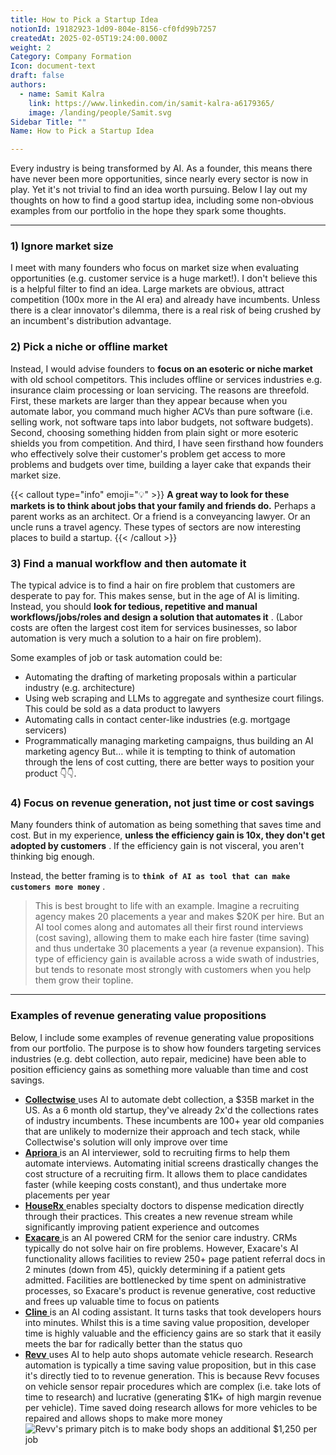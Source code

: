 ```yaml
---
title: How to Pick a Startup Idea
notionId: 19182923-1d09-804e-8156-cf0fd99b7257
createdAt: 2025-02-05T19:24:00.000Z
weight: 2
Category: Company Formation
Icon: document-text
draft: false
authors:
  - name: Samit Kalra
    link: https://www.linkedin.com/in/samit-kalra-a6179365/
    image: /landing/people/Samit.svg
Sidebar Title: ""
Name: How to Pick a Startup Idea

---
```




Every industry is being transformed by AI. As a founder, this means there have never been more opportunities, since nearly every sector is now in play. Yet it's not trivial to find an idea worth pursuing. Below I lay out my thoughts on how to find a good startup idea, including some non-obvious examples from our portfolio in the hope they spark some thoughts.

---


### 1) Ignore market size


I meet with many founders who focus on market size when evaluating opportunities (e.g. customer service is a huge market!). I don't believe this is a helpful filter to find an idea. Large markets are obvious, attract competition (100x more in the AI era) and already have incumbents. Unless there is a clear innovator's dilemma, there is a real risk of being crushed by an incumbent's distribution advantage.

###  **2) Pick a niche or offline market** 


Instead, I would advise founders to  **focus on an esoteric or niche market**  with old school competitors. This includes offline or services industries e.g. insurance claim processing or loan servicing. The reasons are threefold. First, these markets are larger than they appear because when you automate labor, you command much higher ACVs than pure software (i.e. selling work, not software taps into labor budgets, not software budgets). Second, choosing something hidden from plain sight or more esoteric shields you from competition. And third, I have seen firsthand how founders who effectively solve their customer's problem get access to more problems and budgets over time, building a layer cake that expands their market size.

{{< callout type="info" emoji="💡" >}}
 **A great way to look for these markets is to think about jobs that your family and friends do.**  Perhaps a parent works as an architect. Or a friend is a conveyancing lawyer. Or an uncle runs a travel agency. These types of sectors are now interesting places to build a startup.
{{< /callout >}}


###  **3) Find a manual workflow and then automate it** 


The typical advice is to find a hair on fire problem that customers are desperate to pay for. This makes sense, but in the age of AI is limiting. Instead, you should  **look for tedious, repetitive and manual workflows/jobs/roles and design a solution that automates it** . (Labor costs are often the largest cost item for services businesses, so labor automation is very much a solution to a hair on fire problem). 

Some examples of job or task automation could be: 

- Automating the drafting of marketing proposals within a particular industry (e.g. architecture)
- Using web scraping and LLMs to aggregate and synthesize court filings. This could be sold as a data product to lawyers
- Automating calls in contact center-like industries (e.g. mortgage servicers)
- Programmatically managing marketing campaigns, thus building an AI marketing agency
But… while it is tempting to think of automation through the lens of cost cutting, there are better ways to position your product 👇👇.

###  **4) Focus on revenue generation, not just time or cost savings** 


Many founders think of automation as being something that saves time and cost. But in my experience,  **unless the efficiency gain is 10x, they don't get adopted by customers** . If the efficiency gain is not visceral, you aren't thinking big enough.

Instead, the better framing is to  **`think of AI as tool that can make customers more money`** .

> This is best brought to life with an example. Imagine a recruiting agency makes 20 placements a year and makes $20K per hire. But an AI tool comes along and automates all their first round interviews (cost saving), allowing them to make each hire faster (time saving) and thus undertake 30 placements a year (a revenue expansion). This type of efficiency gain is available across a wide swath of industries, but tends to resonate most strongly with customers when you help them grow their topline. 


---


###  **Examples of revenue generating value propositions** 


Below, I include some examples of revenue generating value propositions from our portfolio. The purpose is to show how founders targeting services industries (e.g. debt collection, auto repair, medicine) have been able to position efficiency gains as something more valuable than time and cost savings.

- [ **Collectwise** ](https://collectwise.com/) uses AI to automate debt collection, a $35B market in the US. As a 6 month old startup, they've already 2x'd the collections rates of industry incumbents. These incumbents are 100+ year old companies that are unlikely to modernize their approach and tech stack, while Collectwise's solution will only improve over time
- [ **Apriora** ](https://www.apriora.ai/) is an AI interviewer, sold to recruiting firms to help them automate interviews. Automating initial screens drastically changes the cost structure of a recruiting firm. It allows them to place candidates faster (while keeping costs constant), and thus undertake more placements per year
- [ **HouseRx** ](https://houserx.com/) enables specialty doctors to dispense medication directly through their practices. This creates a new revenue stream while significantly improving patient experience and outcomes
- [ **Exacare** ](https://www.exacare.com/) is an AI powered CRM for the senior care industry. CRMs typically do not solve hair on fire problems. However, Exacare's AI functionality allows facilities to review 250+ page patient referral docs in 2 minutes (down from 45), quickly determining if a patient gets admitted. Facilities are bottlenecked by time spent on administrative processes, so Exacare's product is revenue generative, cost reductive and frees up valuable time to focus on patients
- [ **Cline** ](https://cline.bot/) is an AI coding assistant. It turns tasks that took developers hours into minutes. Whilst this is a time saving value proposition, developer time is highly valuable and the efficiency gains are so stark that it easily meets the bar for radically better than the status quo
- [ **Revv** ](https://www.revvhq.com/) uses AI to help auto shops automate vehicle research. Research automation is typically a time saving value proposition, but in this case it's directly tied to to revenue generation. This is because Revv focuses on vehicle sensor repair procedures which are complex (i.e. take lots of time to research) and lucrative (generating $1K+ of high margin revenue per vehicle). Time saved doing research allows for more vehicles to be repaired and allows shops to make more money
![Revv's primary pitch is to make body shops an additional $1,250 per job](https://prod-files-secure.s3.us-west-2.amazonaws.com/52e751b5-230f-4649-8c4e-0224e58da4f9/370e296b-f1ec-4862-970d-c6e37079c7a0/Screen_Shot_2025-02-02_at_1.08.01_PM.png?X-Amz-Algorithm=AWS4-HMAC-SHA256&X-Amz-Content-Sha256=UNSIGNED-PAYLOAD&X-Amz-Credential=ASIAZI2LB4665KIA5MEF%2F20251006%2Fus-west-2%2Fs3%2Faws4_request&X-Amz-Date=20251006T142209Z&X-Amz-Expires=3600&X-Amz-Security-Token=IQoJb3JpZ2luX2VjEPP%2F%2F%2F%2F%2F%2F%2F%2F%2F%2FwEaCXVzLXdlc3QtMiJHMEUCIQCSIpdR8VI5Q4GD7%2BjKZ29TvSc9vW3x0n9jxB65kR8m0AIgSnWrXKvMPJ7raYw9eoEDFWyNSWn5hTxT6kNAzfPVtf0qiAQIi%2F%2F%2F%2F%2F%2F%2F%2F%2F%2F%2FARAAGgw2Mzc0MjMxODM4MDUiDPmFsDTvCuzUJvPUACrcA61TQT3Jc1Kwn4RGhRbaWwKWrdBu45QfgVEGdutf17bVMtHR7VjYXKzXAlJZ9SlcbIE4S9Ru7OuuXlyQuw6%2BrzuWrS14TunHUdBSp6izicr7RCtaHwmY5YiZf2xG2mMSgoRBQRIvPc0ISeCs7OZl%2BV%2F7UTsyrIJw1AF%2B1bG2xGKGpBJ9Qy%2BjKy8%2BQBqXY7o9zu3gOoip9P%2BRs5Z3dCYPv01QGYy8qxl9fFGqOYg58L45cEz%2B0Gjlo35y5TT3t7O097D%2BjrWPD7ZkuDe1xdrBJcMzSz1RzgWVnQ3d6o7gr1TCEN3mhwNFTRMAWIdhZ%2BXEFpqAQltXcEJRz%2BEbUBZgjShGzqPCm0F0jgQ%2BVYo65UJUlwmHk1uneI0R29Z9Hdu1M5hKfxzVMJCHCJmEZGdon6oXZEfewhjSJjfYkHH%2FKhn0MMoXt%2FIrIxE5j9VsEWpgJYdyM%2BQtEQYwMoVsIxU%2BHCDSCQcxJO5auK7%2B0d8Uqo9nrW0XMqO6TijMgXDLbeTRQjXRj9V%2FZaBUF%2FxOYqxbApnyFmqgXS9STbo2lF9kyWoqxiZ5DWAdso68AqjwfE73XKO%2FsS%2FGkwD84ZQLX97Qt9DrlbVNb60dFk4IcixPqiRFsptAJTNTX%2Byri%2FmtMP2vjscGOqUBHlKFJK%2FOu5GvTTtjVLK3rmTiTLvoPfogi7OynpdIzdzLUFa7IpVbyzfv87wI%2Ba%2BCKmI%2FejqMuAXAa5OHd%2BlModDNtgdb%2FRvYv2TwB2XLsTvnVgFLib89YZN%2FXvg6wKjLvDGa7ZnfxAx3TBIOYrYJe%2FL0scr%2BxNBBnH2QfV8pRq%2F%2BWuUHOeor4GwyWtEudHKnAcmvZQoOX9tjk%2FLewCQauh6ajMFc&X-Amz-Signature=0ac98da490fc8a943964dadef6c60a0741d16ae1f941fce5946f02fffa79f7e5&X-Amz-SignedHeaders=host&x-amz-checksum-mode=ENABLED&x-id=GetObject)

